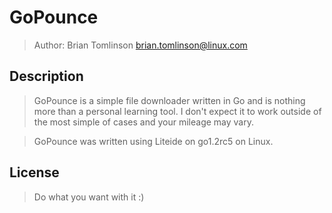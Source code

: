 # GoPounce

> Author: Brian Tomlinson <brian.tomlinson@linux.com>

## Description

> GoPounce is a simple file downloader written in Go and is nothing more than a personal learning tool.  I don't
expect it to work outside of the most simple of cases and your mileage may vary.

> GoPounce was written using Liteide on go1.2rc5 on Linux.


## License

> Do what you want with it :)
